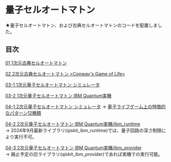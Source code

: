 # 量子セルオートマトン

★量子セルオートマトン、および古典セルオートマトンのコードを配置しました。

## 目次

[01 1次元古典セルオートマトン <ECA>](./CCA_in_1dim_ECA.ipynb)

[02 2次元古典セルオートマトン <Conway's Game of Life>](./CCA_in_2dim_GameOfLife.ipynb)

[03-1 1次元量子セルオートマトン <qECA> シミュレータ](./QCA_in_1dim_sim_MPS.ipynb)

[03-2 1次元量子セルオートマトン <qECA> IBM Quantum実機](./QCA_in_1dim_IBMQ.ipynb)

[04-1 2次元量子セルオートマトン <Quantum Game of Life> シミュレータ](./QCA_in_2dim_sim_MPS.ipynb)
    -> [量子ライフゲーム上の特徴的なパターン12種類](./patternsInTheQGoL)

[04-2 2次元量子セルオートマトン <Quantum Game of Life> IBM Quantum実機/ibm_runtime](./QCA_in_2dim_IBMQ_ibmRuntime.ipynb)  
    -> 2024年9月最新ライブラリ(qiskit_ibm_runtime)では、量子回路の深さ制限により実行不可。  

[04-3 2次元量子セルオートマトン <Quantum Game of Life> IBM Quantum実機/ibm_provider](./QCA_in_2dim_IBMQ_ibmProvider.ipynb)  
    -> 廃止予定の旧ライブラリ(qiskit_ibm_provider)であれば実機での実行可能。  

